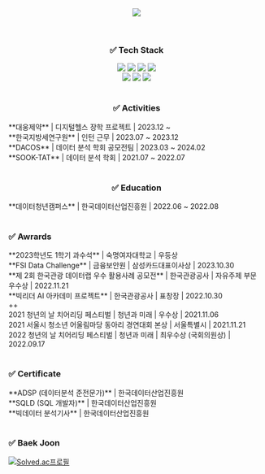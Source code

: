 <div align="center">
  <header>
    <img src="https://capsule-render.vercel.app/api?type=waving&color=6A5ACD&height=300&section=header&text=Park%20Yeonwoo&fontSize=70&fontColor=ffffff"/>
  </header> 
  <h3>✅ Tech Stack</h3>
    <img src="https://img.shields.io/badge/Python-3766AB?style=flat-square&logo=Python&logoColor=white"/></a>
    <img src="https://img.shields.io/badge/R-276DC3?style=flat-square&logo=R&logoColor=white"/></a>
    <img src="https://img.shields.io/badge/MySQL-4479A1?style=flat-square&logo=MySQL&logoColor=white"/></a> 
    <img src="https://img.shields.io/badge/PyCharm-000000?style=flat-square&logo=PyCharm&logoColor=white"/></a> <br>
    <img src="https://img.shields.io/badge/Jupyter-F37626?style=flat-square&logo=Jupyter&logoColor=white"/></a>
    <img src="https://img.shields.io/badge/Google Colab-F9AB00?style=flat-square&logo=Google Colab&logoColor=white"/></a>
    <img src="https://img.shields.io/badge/Tableau-E97627?style=flat-square&logo=Tableau&logoColor=white"/></a>
<br><br>

  <h3>✅ Activities</h3>
  <p style="text-align: left;">
    **대웅제약** | 디지털헬스 장학 프로젝트 | 2023.12 ~ <br>
    **한국지방세연구원** | 인턴 근무 | 2023.07 ~ 2023.12 <br>
    **DACOS** | 데이터 분석 학회 공모전팀 | 2023.03 ~ 2024.02 <br>
    **SOOK-TAT** | 데이터 분석 학회 | 2021.07 ~ 2022.07 <br><br>


  <h3>✅ Education</h3>
  <div style="text-align: left;">
    **데이터청년캠퍼스** | 한국데이터산업진흥원 | 2022.06 ~ 2022.08 <br><br>

  <h3>✅ Awrards</h3>
  <div style="text-align: left;">
    **2023학년도 1학기 과수석** | 숙명여자대학교 | 우등상 <br>
    **FSI Data Challenge** | 금융보안원 | 삼성카드대표이사상 | 2023.10.30 <br>
    **제 2회 한국관광 데이터랩 우수 활용사례 공모전** | 한국관광공사 | 자유주제 부문 우수상 | 2022.11.21 <br>
    **빅리더 AI 아카데미 프로젝트** | 한국관광공사 | 표창장 | 2022.10.30 <br>
    ++ <br>
    2021 청년의 날 치어리딩 페스티벌 | 청년과 미래 | 우수상 | 2021.11.06 <br>
    2021 서울시 청소년 어울림마당 동아리 경연대회 본상 | 서울특별시 | 2021.11.21 <br>
    2022 청년의 날 치어리딩 페스티벌 | 청년과 미래 | 최우수상 (국회의원상) | 2022.09.17 <br><br>

  <h3>✅ Certificate</h3>
  <div style="text-align: left;">
    **ADSP (데이터분석 준전문가)** | 한국데이터산업진흥원 <br>
    **SQLD (SQL 개발자)** | 한국데이터산업진흥원 <br>
    **빅데이터 분석기사** | 한국데이터산업진흥원 <br><br>

  <h3>✅ Baek Joon</h3>

[![Solved.ac프로필](http://mazassumnida.wtf/api/v2/generate_badge?boj=nyunu11)](https://solved.ac/nyunu11)
